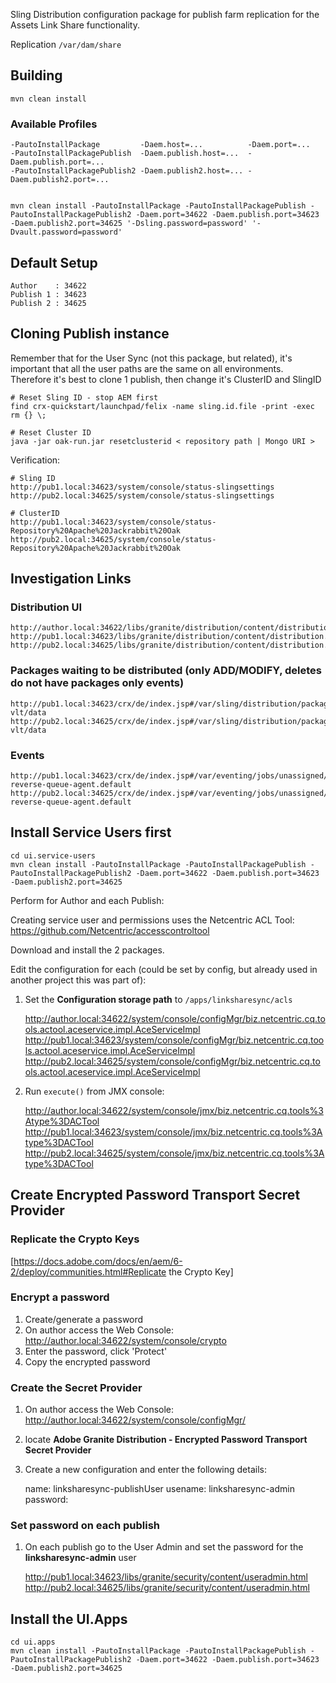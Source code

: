 Sling Distribution configuration package for publish farm replication for the Assets Link Share functionality.

Replication `/var/dam/share`


Building
--------


	mvn clean install

### Available Profiles

	-PautoInstallPackage         -Daem.host=...          -Daem.port=...          
	-PautoInstallPackagePublish  -Daem.publish.host=...  -Daem.publish.port=...  
	-PautoInstallPackagePublish2 -Daem.publish2.host=... -Daem.publish2.port=... 


	mvn clean install -PautoInstallPackage -PautoInstallPackagePublish -PautoInstallPackagePublish2 -Daem.port=34622 -Daem.publish.port=34623 -Daem.publish2.port=34625 '-Dsling.password=password' '-Dvault.password=password'


Default Setup
-------------

	Author    : 34622
	Publish 1 : 34623
	Publish 2 : 34625

Cloning Publish instance
------------------------

Remember that for the User Sync (not this package, but related), it's important that all the user paths are the same on all environments.
Therefore it's best to clone 1 publish, then change it's ClusterID and SlingID

	# Reset Sling ID - stop AEM first
	find crx-quickstart/launchpad/felix -name sling.id.file -print -exec rm {} \;
	
	# Reset Cluster ID
	java -jar oak-run.jar resetclusterid < repository path | Mongo URI >


Verification:
	
	# Sling ID
	http://pub1.local:34623/system/console/status-slingsettings
	http://pub2.local:34625/system/console/status-slingsettings
	
	# ClusterID
	http://pub1.local:34623/system/console/status-Repository%20Apache%20Jackrabbit%20Oak
	http://pub2.local:34625/system/console/status-Repository%20Apache%20Jackrabbit%20Oak


Investigation Links
-------------------

### Distribution UI
	http://author.local:34622/libs/granite/distribution/content/distribution.html
	http://pub1.local:34623/libs/granite/distribution/content/distribution.html
	http://pub2.local:34625/libs/granite/distribution/content/distribution.html

### Packages waiting to be distributed (only ADD/MODIFY, deletes do not have packages only events)

	http://pub1.local:34623/crx/de/index.jsp#/var/sling/distribution/packages/linksharesync-vlt/data
	http://pub2.local:34625/crx/de/index.jsp#/var/sling/distribution/packages/linksharesync-vlt/data

### Events
	http://pub1.local:34623/crx/de/index.jsp#/var/eventing/jobs/unassigned/org.apache.sling.distribution.queue.linksharesync-reverse-queue-agent.default
	http://pub2.local:34625/crx/de/index.jsp#/var/eventing/jobs/unassigned/org.apache.sling.distribution.queue.linksharesync-reverse-queue-agent.default


Install Service Users first
---------------------------

	cd ui.service-users
	mvn clean install -PautoInstallPackage -PautoInstallPackagePublish -PautoInstallPackagePublish2 -Daem.port=34622 -Daem.publish.port=34623 -Daem.publish2.port=34625

Perform for Author and each Publish:

Creating service user and permissions uses the Netcentric ACL Tool:
https://github.com/Netcentric/accesscontroltool

Download and install the 2 packages.

Edit the configuration for each (could be set by config, but already used in another project this was part of):

1. Set the **Configuration storage path** to `/apps/linksharesync/acls`

	http://author.local:34622/system/console/configMgr/biz.netcentric.cq.tools.actool.aceservice.impl.AceServiceImpl
	http://pub1.local:34623/system/console/configMgr/biz.netcentric.cq.tools.actool.aceservice.impl.AceServiceImpl
	http://pub2.local:34625/system/console/configMgr/biz.netcentric.cq.tools.actool.aceservice.impl.AceServiceImpl
 

2. Run `execute()` from JMX console:

	http://author.local:34622/system/console/jmx/biz.netcentric.cq.tools%3Atype%3DACTool
	http://pub1.local:34623/system/console/jmx/biz.netcentric.cq.tools%3Atype%3DACTool
	http://pub2.local:34625/system/console/jmx/biz.netcentric.cq.tools%3Atype%3DACTool



Create Encrypted Password Transport Secret Provider
---------------------------------------------------

### Replicate the Crypto Keys

[https://docs.adobe.com/docs/en/aem/6-2/deploy/communities.html#Replicate the Crypto Key]


### Encrypt a password

1. Create/generate a password
2. On author access the Web Console: http://author.local:34622/system/console/crypto
3. Enter the password, click 'Protect'
4. Copy the encrypted password

### Create the Secret Provider

1. On author access the Web Console: http://author.local:34622/system/console/configMgr/
2. locate **Adobe Granite Distribution - Encrypted Password Transport Secret Provider**
3. Create a new configuration and enter the following details:

	name: linksharesync-publishUser
	usename: linksharesync-admin
	password: <encrypted password from above>
	

### Set password on each publish

1. On each publish go to the User Admin and set the password for the **linksharesync-admin** user

	http://pub1.local:34623/libs/granite/security/content/useradmin.html
	http://pub2.local:34625/libs/granite/security/content/useradmin.html



Install the UI.Apps
-------------------

	cd ui.apps
	mvn clean install -PautoInstallPackage -PautoInstallPackagePublish -PautoInstallPackagePublish2 -Daem.port=34622 -Daem.publish.port=34623 -Daem.publish2.port=34625



